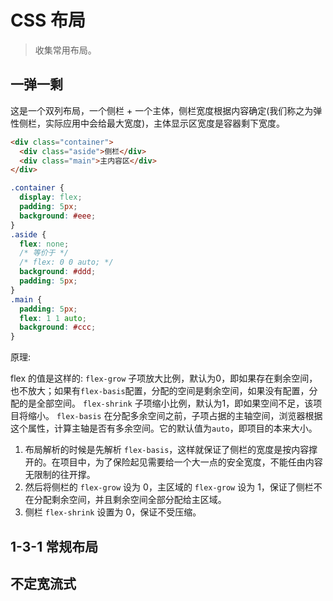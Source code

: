 # CSS 布局

> 收集常用布局。

## 一弹一剩

这是一个双列布局，一个侧栏 + 一个主体，侧栏宽度根据内容确定(我们称之为弹性侧栏，实际应用中会给最大宽度)，主体显示区宽度是容器剩下宽度。

```html
<div class="container">
  <div class="aside">侧栏</div>
  <div class="main">主内容区</div>
</div>
```

```css
.container {
  display: flex;
  padding: 5px;
  background: #eee;
}
.aside {
  flex: none;
  /* 等价于 */
  /* flex: 0 0 auto; */
  background: #ddd;
  padding: 5px;
}
.main {
  padding: 5px;
  flex: 1 1 auto;
  background: #ccc;
}
```

原理: 

flex 的值是这样的:
`flex-grow` 子项放大比例，默认为0，即如果存在剩余空间，也不放大；如果有`flex-basis`配置，分配的空间是剩余空间，如果没有配置，分配的是全部空间。
`flex-shrink` 子项缩小比例，默认为1，即如果空间不足，该项目将缩小。
`flex-basis` 在分配多余空间之前，子项占据的主轴空间，浏览器根据这个属性，计算主轴是否有多余空间。它的默认值为`auto`，即项目的本来大小。

1. 布局解析的时候是先解析 `flex-basis`，这样就保证了侧栏的宽度是按内容撑开的。在项目中，为了保险起见需要给一个大一点的安全宽度，不能任由内容无限制的往开撑。
2. 然后将侧栏的 `flex-grow` 设为 0，主区域的 `flex-grow` 设为 1，保证了侧栏不在分配剩余空间，并且剩余空间全部分配给主区域。
3. 侧栏 `flex-shrink` 设置为 0，保证不受压缩。

## 1-3-1 常规布局

## 不定宽流式

